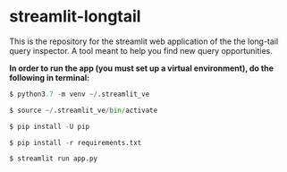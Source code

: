 # streamlit-longtail  
This is the repository for the streamlit web application of the the long-tail query inspector. A tool meant to help you find new query opportunities.  

**In order to run the app (you must set up a virtual environment), do the following in terminal:**  
```python
$ python3.7 -m venv ~/.streamlit_ve  

$ source ~/.streamlit_ve/bin/activate  

$ pip install -U pip  

$ pip install -r requirements.txt  

$ streamlit run app.py  
```
